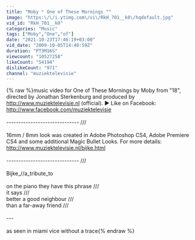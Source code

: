 ```yaml
---
title: "Moby ❝ One of These Mornings ❞"
image: "https:\/\/i.ytimg.com\/vi\/RkH_701__k0\/hqdefault.jpg"
vid_id: "RkH_701__k0"
categories: "Music"
tags: ["Moby","One","of"]
date: "2021-10-23T17:46:19+03:00"
vid_date: "2009-10-05T14:40:59Z"
duration: "PT3M16S"
viewcount: "10527258"
likeCount: "54194"
dislikeCount: "971"
channel: "muziektelevisie"
---
```

{% raw %}music video for One of These Mornings by Moby from &quot;18&quot;, directed by Jonathan Sterkenburg and produced by <a rel="nofollow" target="blank" href="http://www.muziektelevisie.nl">http://www.muziektelevisie.nl</a> (official). ▶ Like on Facebook: <a rel="nofollow" target="blank" href="http://www.facebook.com/muziektelevisie">http://www.facebook.com/muziektelevisie</a><br /><br />------------------------------ ///<br /><br />16mm / 8mm look was created in Adobe Photoshop CS4, Adobe Premiere CS4 and some additional Magic Bullet Looks. For more details: <a rel="nofollow" target="blank" href="http://www.muziektelevisie.nl/bijke.html">http://www.muziektelevisie.nl/bijke.html</a><br /><br />------------------------------ ///<br /><br />Bijke_//a_tribute_to<br /><br />on the piano they have this phrase ///<br />it says ///<br />better a good neighbour ///<br />than a far-away friend ///<br /><br />---<br /><br />as seen in miami vice without a trace{% endraw %}
